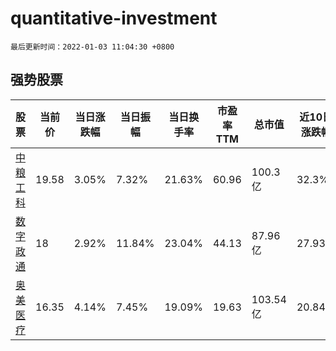 # quantitative-investment

`最后更新时间：2022-01-03 11:04:30 +0800`

## 强势股票

|股票|当前价|当日涨跌幅|当日振幅|当日换手率|市盈率TTM|总市值|近10日涨跌幅|
|----|----|----|----|----|----|----|----|
|[中粮工科](https://xueqiu.com/S/SZ301058)|19.58|3.05%|7.32%|21.63%|60.96|100.3亿|32.3%|
|[数字政通](https://xueqiu.com/S/SZ300075)|18|2.92%|11.84%|23.04%|44.13|87.96亿|27.93%|
|[奥美医疗](https://xueqiu.com/S/SZ002950)|16.35|4.14%|7.45%|19.09%|19.63|103.54亿|20.84%|
